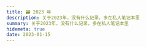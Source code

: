 ```yaml
---
title: 🗃️ 2023 年
description: 关于2023年，没有什么记录，多在私人笔记本里
summary: 关于2023年，没有什么记录，多在私人笔记本里
hidemeta: true
date: 2023-01-15
---
```

